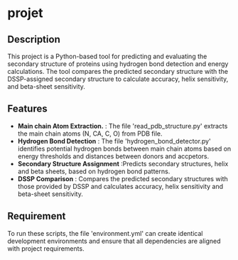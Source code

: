 # projet

## Description
This project is a Python-based tool for predicting and evaluating the secondary structure of proteins using hydrogen bond detection and energy calculations. The tool compares the predicted secondary structure with the DSSP-assigned secondary structure to calculate accuracy, helix sensitivity, and beta-sheet sensitivity.

## Features
- **Main chain Atom Extraction.** : The file 'read_pdb_structure.py' extracts the main chain atoms (N, CA, C, O) from PDB file.
- **Hydrogen Bond Detection** : The file 'hydrogen_bond_detector.py' identifies potential hydrogen bonds between main chain atoms based on energy thresholds and distances between donors and accpetors.
- **Secondary Structure Assignment** :Predicts secondary structures, helix and beta sheets, based on hydrogen bond patterns.
- **DSSP Comparison** : Compares the predicted secondary structures with those provided by DSSP and calculates accuracy, helix sensitivity and beta-sheet sensitivity.

## Requirement
To run these scripts, the file 'environment.yml' can create identical development environments and ensure that all dependencies are aligned with project requirements.
